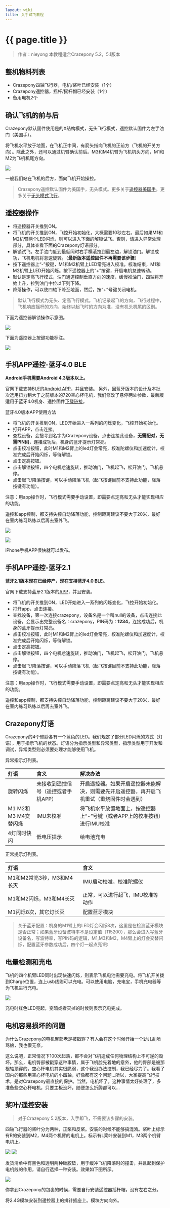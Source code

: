 ```yaml
---
layout: wiki
title: 入手试飞教程
---
```


# {{ page.title }}

> 作者：nieyong
> 本教程适合Crazepony 5.2，5.1版本

## 整机物料列表

* Crazepony四轴飞行器，电机/桨叶已经安装（1个）
* Crazepony遥控器，摇杆/摇杆帽已经安装（1个）
* 备用电机2个

## 确认飞机的前与后
Crazepony默认固件使用是的X结构模式，无头飞行模式，遥控默认固件为左手油门（美国手）。

将飞机水平放于地面，在飞机正中间，有箭头指向飞机的正前方（飞机的开关方向）。除此之外，还可以通过机臂确认前后。M3和M4机臂为飞机机头方向，M1和M2为飞机机尾方向。

![](/assets/img/manual-1-wiki.png)

一般我们站在飞机的后方，面向飞机开始操控。

> Crazepony遥控默认固件为美国手，无头模式。更多关于[遥控器美国手](./japan-american-rc.html)。更多关于[无头模式飞行](./head-free.html)。

 
## 遥控器操作
* 将遥控器开关推到ON。
* 将飞机的开关推到ON，飞控开始初始化，大概需要10秒左右。最后如果M1和M2机臂两个LED闪烁，则可以进入下面的解锁试飞。否则，请进入异常处理部分，具体查看下面的Crazepony灯语部分。
* 解锁试飞。左手油门低到最低同时右手横滚拉到最左边，解锁油门。解锁成功，飞机电机将怠速旋转。（**最新版本遥控固件不再需要该步骤**）
* 按下遥控器上“-”按键，M1和M2机臂上LED常亮进入校准。校准结束，M1和M2机臂上LED开始闪烁。按下遥控器上的“+”按键，开启电机怠速转动。
* 默认是定高飞行模式，油门通道控制垂直方向的速度，缓慢推油门，四轴将开始上升，拉到油门中位以下则下降。
* 降落操作，可以使四轴下降至地面，然后，按“+”号键关闭电机。

> 默认飞行模式为无头、定高飞行模式。飞机记录起飞的方向，飞行过程中，飞机响应摇杆的方向，始终以起飞时的方向为准，没有机头机尾的区别。

下面为遥控器解锁操作示意图。

![](/assets/img/user-guide-10.png)

下面为遥控器上按键功能标注。

![](/assets/img/manual-3-wiki.png)

## 手机APP遥控-蓝牙4.0 BLE

**Android手机需要Android 4.3版本以上。**

官网下载支持BLE的[Android APP](http://pan.baidu.com/s/1nt69pUD)，并且安装。
另外，因蓝牙版本的设计及本批次选用扭力稍大于之前版本的720空心杯电机，我们修改了悬停两处参数，最新版适用于蓝牙4.0机身、遥控固件[下载链接](http://pan.baidu.com/s/1pJECSWV)。

蓝牙4.0版本APP使用方法

* 将飞机的开关推到ON，LED开始进入一系列的闪烁变化，飞控开始初始化。
* 打开APP，点击连接。
* 查找设备，会搜寻到名字为Crazepony设备。点击连接此设备，**无需配对，无需PIN码**，连接成功后，机身的蓝牙提示灯常亮。
* 点击校准按钮，此时M1和M2臂上的led灯会常亮，校准陀螺仪和加速度计，校准完成后开始闪烁，等待解锁。
* 点击定高按钮。
* 点击解锁按钮，四个电机怠速旋转，推动油门，飞机起飞，松开油门，飞机悬停。
* 点击起飞/降落按键，可以手动降落飞机（起飞按键目前不支持此功能，降落按键有功能）。

注意：用app操作时，飞行模式需要手动设置，即需要点定高和无头才能实现相应的功能。

遥控和app控制，都支持失控自动降落功能，控制距离建议不要大于20米，最好在室内练习熟练以后再去室外飞。

![](/assets/img/ble-app-1.jpg)

![](/assets/img/ble-app-2.jpg)

iPhone手机APP很快就可以发布。


## 手机APP遥控-蓝牙2.1
**蓝牙2.1版本现在已经停产，现在支持蓝牙4.0 BLE。**

官网下载支持蓝牙2.1版本的[APP](http://pan.baidu.com/s/1eQfBgye)，并且安装。

* 将飞机的开关推到ON，LED开始进入一系列的闪烁变化，飞控开始初始化。
* 打开app，点击连接。
* 查找设备，第一次连接crazepony，设备名是一个叫null的设备，点击连接此设备，会显示出完整设备名：crazepony，PIN码为：**1234**，连接成功后，机身的蓝牙提示灯常亮。
* 点击校准按钮，此时M1和M2臂上的led灯会常亮，校准陀螺仪和加速度计，校准完成后开始闪烁，等待解锁。
* 点击定高按钮。
* 点击解锁按钮，四个电机怠速旋转，推动油门，飞机起飞，松开油门，飞机悬停。
* 点击起飞/降落按键，可以手动降落飞机（起飞按键目前不支持此功能，降落按键有功能）。

注意：用app操作时，飞行模式需要手动设置，即需要点定高和无头才能实现相应的功能。

遥控和app控制，都支持失控自动降落功能，控制距离建议不要大于20米，最好在室内练习熟练以后再去室外飞。

## Crazepony灯语

Crazepony的4个臂膀各有一个蓝色的LED。我们规定了部分LED闪烁的方式（灯语），用于指示飞机的状态。灯语分为指示类型和异常类型，指示类型用于开发和调试，异常类型则必须要处理才能够使用飞机。

异常指示灯列表。

| 灯语|含义|解决办法|
|:----|:----|:-----|
|旋转闪烁|未接收到遥控信号（遥控或者手机APP）| 开启遥控器。如果开启遥控器未能解决，则需要先开启遥控器，再开启飞机重试（重烧固件时会遇到）|
|M1 M2和M3 M4交替闪烁|IMU未校准|将飞机水平放置地面上，按遥控器上“-”号键（或者APP上的校准按钮）进行IMU校准|
|4灯同时快闪|低电压提示|给电池充电|


正常提示灯列表。

| 灯语|含义|
|:----|:----|
|M1和M2常亮3秒，M3和M4长灭|IMU启动校准，校准陀螺仪|
|M1和M2闪烁，M3和M4长灭|正常，可以进行起飞，IMU校准等动作|
|M1闪烁8次，其它灯长灭|配置蓝牙模块|

> 关于蓝牙配置：机身的M1臂上的LED灯会闪烁8次，这里是在检测蓝牙模块是否正常；如果蓝牙设备波特率不是设定值（115200），那么会进入写蓝牙设备名，写波特率，写PIN码的逻辑，M1,M3和M2，M4臂上的灯会交替闪烁，配置蓝牙参数成功后，四个灯一起点亮1秒


## 电量检测和充电
飞机的四个机臂LED同时出现快速闪烁，则表示飞机电池需要充电。将飞机开关拨到Charge位置，连上usb线则可以充电。可以使用电脑，充电宝，手机充电器等为飞机进行充电。

![](/assets/img/charge.jpg)

充电时红色LED亮起，变暗或者灭掉的时候则表示充电完成。

 
## 电机容易损坏的问题
为什么Crazepony的电机臀部老是被戳穿？有人会在这个时候开始一个劲儿乱喷骂娘，我也很无奈。

这么说吧，正常情况下100次起落，都不会对飞机造成任何物理结构上不可逆的毁坏。那么，电机臀部被戳穿这种事情，属于飞机脸先着地的意外，他的臀部是被那根轴顶穿的，空心杯电机其实很脆弱，这个我没办法控制，我已经尽力了。我看了国内的那些用空心杯电机的小四轴，好像都有这个问题...所以，大家提高飞行技术，是对Crazepony最直接的保护。当然，电机坏了，这种事情太好处理了，多准备些空心杯电机，只要主板没坏，随便怎么折腾都可以...


## 桨叶/遥控安装
> 对于Crazepony 5.2版本，入手即飞，不需要该步骤的安装。

四轴飞行器的桨叶分为两种，正桨和反桨。安装的时候不能够搞混淆。桨叶上标示有R的安装到M2，M4两个机臂的电机上。标示有L桨叶安装到M1，M3两个机臂电机上。

![](/assets/img/user-guide-5-0-1.jpg)
![](/assets/img/user-guide-5-0-2.jpg)

发货清单中有黑色和透明两种硅胶垫，用于缓冲飞机降落时的撞击，并且起到保护电机线的作用，请自行选择一种安装。效果如下图所示。

![](/assets/img/user-guide-5-1-0.jpg)

你拿到Crazepony的包裹的时候，需要自行安装遥控器摇杆帽，没有左右之分。

将2.4G模块安装到遥控器上的排针插座上。模块方向向外。

